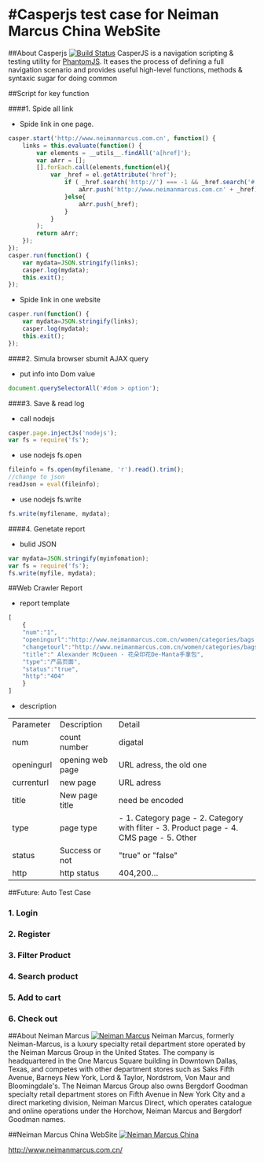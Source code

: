 #Casperjs test case for Neiman Marcus China WebSite
============

##About Casperjs [![Build Status](https://secure.travis-ci.org/n1k0/casperjs.png)](http://travis-ci.org/n1k0/casperjs)
CasperJS is a navigation scripting & testing utility for [PhantomJS](http://www.phantomjs.org/).
It eases the process of defining a full navigation scenario and provides useful
high-level functions, methods & syntaxic sugar for doing common



##Script for key function

####1. Spide all link
- Spide link in one page.

```javascript
casper.start('http://www.neimanmarcus.com.cn', function() {
    links = this.evaluate(function() {
        var elements = __utils__.findAll('a[href]');
		var aArr = [];
		[].forEach.call(elements,function(el){
			var _href = el.getAttribute('href');
				if ( _href.search('http://') === -1 && _href.search('#') === -1){
					aArr.push('http://www.neimanmarcus.com.cn' + _href);
				}else{
					aArr.push(_href);
				}	
			}
		);
		return aArr;
    });
});
casper.run(function() {
	var mydata=JSON.stringify(links);
	casper.log(mydata);
    this.exit();
});
```

- Spide link in one website

```javascript
casper.run(function() {
	var mydata=JSON.stringify(links);
	casper.log(mydata);
    this.exit();
});
```


####2. Simula browser sbumit AJAX query

- put info into Dom value

```javascript
document.querySelectorAll('#dom > option');
```


####3. Save & read log
- call nodejs
```javascript
casper.page.injectJs('nodejs');
var fs = require('fs');
```

- use nodejs fs.open
```javascript
fileinfo = fs.open(myfilename, 'r').read().trim();
//change to json
readJson = eval(fileinfo);
```
- use nodejs fs.write
```javascript
fs.write(myfilename, mydata);
```

####4. Genetate report

- bulid JSON

```javascript
var mydata=JSON.stringify(myinfomation);
var fs = require('fs');
fs.write(myfile, mydata);
```



##Web Crawler Report

- report template

```javascript
[
	{
	"num":"1",
	"openingurl":"http://www.neimanmarcus.com.cn/women/categories/bags.html",
	"changetourl":"http://www.neimanmarcus.com.cn/women/categories/bags/a01-0000024-99-068.html",
	"title":" Alexander McQueen - 花朵印花De-Manta手拿包",
	"type":"产品页面", 
	"status":"true",
	"http":"404"
	}
]
```
- description
<table class="table table-bordered table-striped table-condensed">
   <tr>
      <td>Parameter</td>
      <td>Description</td>
      <td>Detail</td>
   </tr>
   <tr>
      <td>num</td>
      <td>count number</td>
      <td>digatal</td>
   </tr>
   <tr>
      <td>openingurl</td>
      <td>opening web page</td>
      <td>URL adress, the old one</td>
   </tr>
   <tr>
      <td>currenturl</td>
      <td>new page</td>
      <td>URL adress</td>
   </tr>
   <tr>
      <td>title</td>
      <td>New page title</td>
      <td>need be encoded</td>
   </tr>
   <tr>
      <td>type</td>
      <td>page type</td>
      <td>
      - 1. Category page
      - 2. Category with fliter
      - 3. Product page
      - 4. CMS page
      - 5. Other 
      </td>
   </tr>
   <tr>
      <td>status</td>
      <td>Success or not</td>
      <td>"true" or "false"</td>
   </tr>
   <tr>
      <td>http</td>
      <td>http status</td>
      <td>404,200…	</td>
   </tr>
</table>

##Future: Auto Test Case

### 1. Login
### 2. Register
### 3. Filter Product
### 4. Search product
### 5. Add to cart
### 6. Check out


##About Neiman Marcus [![Neiman Marcus](http://upload.wikimedia.org/wikipedia/en/thumb/8/84/Neiman_Marcus_logo.svg/200px-Neiman_Marcus_logo.svg.png)](http://www.neimanmarcus.com/)
Neiman Marcus, formerly Neiman-Marcus, is a luxury specialty retail department store operated by the Neiman Marcus Group in the United States.
The company is headquartered in the One Marcus Square building in Downtown Dallas, Texas, and competes with other department stores such as Saks Fifth Avenue, Barneys New York, Lord & Taylor, Nordstrom, Von Maur and Bloomingdale's.
The Neiman Marcus Group also owns Bergdorf Goodman specialty retail department stores on Fifth Avenue in New York City and a direct marketing division, Neiman Marcus Direct, which operates catalogue and online operations under the Horchow, Neiman Marcus and Bergdorf Goodman names.

##Neiman Marcus China WebSite
[![Neiman Marcus China](http://media.neimanmarcus.com.cn/skin/frontend/neiman/default/images/logo.gif)](http://www.neimanmarcus.com.cn/)

http://www.neimanmarcus.com.cn/







